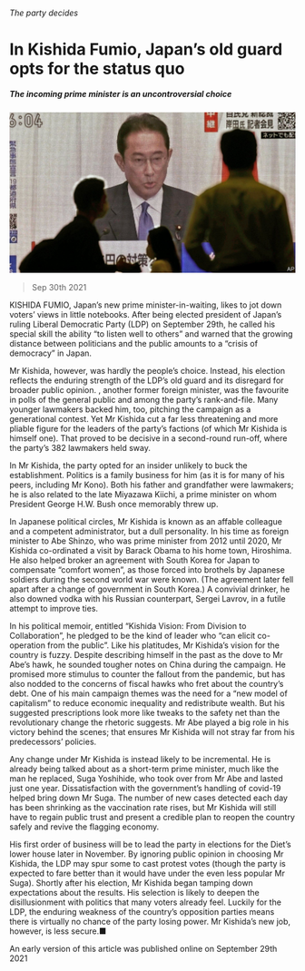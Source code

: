 ###### The party decides

# In Kishida Fumio, Japan’s old guard opts for the status quo 

##### The incoming prime minister is an uncontroversial choice 

![image](images/20211002_asp505_0.jpg) 

> Sep 30th 2021 

KISHIDA FUMIO, Japan’s new prime minister-in-waiting, likes to jot down voters’ views in little notebooks. After being elected president of Japan’s ruling Liberal Democratic Party (LDP) on September 29th, he called his special skill the ability “to listen well to others” and warned that the growing distance between politicians and the public amounts to a “crisis of democracy” in Japan.

Mr Kishida, however, was hardly the people’s choice. Instead, his election reflects the enduring strength of the LDP’s old guard and its disregard for broader public opinion. , another former foreign minister, was the favourite in polls of the general public and among the party’s rank-and-file. Many younger lawmakers backed him, too, pitching the campaign as a generational contest. Yet Mr Kishida cut a far less threatening and more pliable figure for the leaders of the party’s factions (of which Mr Kishida is himself one). That proved to be decisive in a second-round run-off, where the party’s 382 lawmakers held sway.


In Mr Kishida, the party opted for an insider unlikely to buck the establishment. Politics is a family business for him (as it is for many of his peers, including Mr Kono). Both his father and grandfather were lawmakers; he is also related to the late Miyazawa Kiichi, a prime minister on whom President George H.W. Bush once memorably threw up.

In Japanese political circles, Mr Kishida is known as an affable colleague and a competent administrator, but a dull personality. In his time as foreign minister to Abe Shinzo, who was prime minister from 2012 until 2020, Mr Kishida co-ordinated a visit by Barack Obama to his home town, Hiroshima. He also helped broker an agreement with South Korea for Japan to compensate “comfort women”, as those forced into brothels by Japanese soldiers during the second world war were known. (The agreement later fell apart after a change of government in South Korea.) A convivial drinker, he also downed vodka with his Russian counterpart, Sergei Lavrov, in a futile attempt to improve ties.

In his political memoir, entitled “Kishida Vision: From Division to Collaboration”, he pledged to be the kind of leader who “can elicit co-operation from the public”. Like his platitudes, Mr Kishida’s vision for the country is fuzzy. Despite describing himself in the past as the dove to Mr Abe’s hawk, he sounded tougher notes on China during the campaign. He promised more stimulus to counter the fallout from the pandemic, but has also nodded to the concerns of fiscal hawks who fret about the country’s debt. One of his main campaign themes was the need for a “new model of capitalism” to reduce economic inequality and redistribute wealth. But his suggested prescriptions look more like tweaks to the safety net than the revolutionary change the rhetoric suggests. Mr Abe played a big role in his victory behind the scenes; that ensures Mr Kishida will not stray far from his predecessors’ policies.

Any change under Mr Kishida is instead likely to be incremental. He is already being talked about as a short-term prime minister, much like the man he replaced, Suga Yoshihide, who took over from Mr Abe and lasted just one year. Dissatisfaction with the government’s handling of covid-19 helped bring down Mr Suga. The number of new cases detected each day has been shrinking as the vaccination rate rises, but Mr Kishida will still have to regain public trust and present a credible plan to reopen the country safely and revive the flagging economy.

His first order of business will be to lead the party in elections for the Diet’s lower house later in November. By ignoring public opinion in choosing Mr Kishida, the LDP may spur some to cast protest votes (though the party is expected to fare better than it would have under the even less popular Mr Suga). Shortly after his election, Mr Kishida began tamping down expectations about the results. His selection is likely to deepen the disillusionment with politics that many voters already feel. Luckily for the LDP, the enduring weakness of the country’s opposition parties means there is virtually no chance of the party losing power. Mr Kishida’s new job, however, is less secure.■

An early version of this article was published online on September 29th 2021

